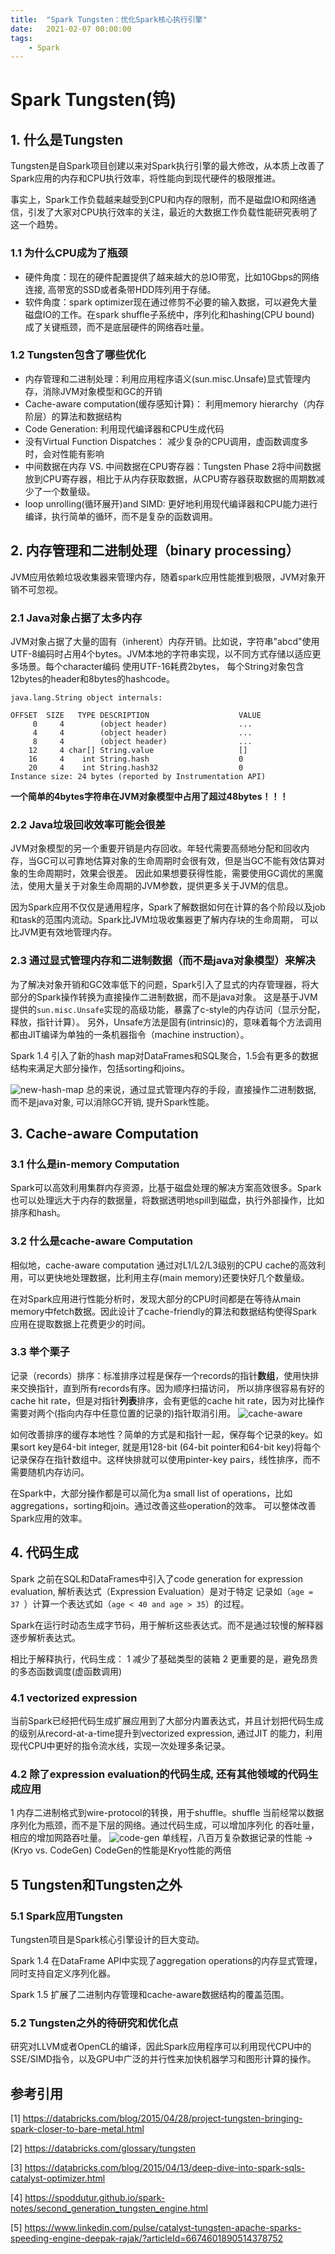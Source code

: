 ```yaml
---
title:  "Spark Tungsten：优化Spark核心执行引擎"
date:   2021-02-07 00:00:00
tags:
    - Spark
---
```



# Spark Tungsten(钨)

## 1. 什么是Tungsten

Tungsten是自Spark项目创建以来对Spark执行引擎的最大修改，从本质上改善了Spark应用的内存和CPU执行效率，将性能向到现代硬件的极限推进。

事实上，Spark工作负载越来越受到CPU和内存的限制，而不是磁盘IO和网络通信，引发了大家对CPU执行效率的关注，最近的大数据工作负载性能研究表明了这一个趋势。

### 1.1 为什么CPU成为了瓶颈
* 硬件角度：现在的硬件配置提供了越来越大的总IO带宽，比如10Gbps的网络连接, 高带宽的SSD或者条带HDD阵列用于存储。
* 软件角度：spark optimizer现在通过修剪不必要的输入数据，可以避免大量磁盘IO的工作。在spark shuffle子系统中，序列化和hashing(CPU bound) 成了关键瓶颈，而不是底层硬件的网络吞吐量。


### 1.2 Tungsten包含了哪些优化
* 内存管理和二进制处理：利用应用程序语义(sun.misc.Unsafe)显式管理内存，消除JVM对象模型和GC的开销
* Cache-aware computation(缓存感知计算)： 利用memory hierarchy（内存阶层）的算法和数据结构
* Code Generation: 利用现代编译器和CPU生成代码
* 没有Virtual Function Dispatches： 减少复杂的CPU调用，虚函数调度多时，会对性能有影响
* 中间数据在内存 VS. 中间数据在CPU寄存器：Tungsten Phase 2将中间数据放到CPU寄存器，相比于从内存获取数据，从CPU寄存器获取数据的周期数减少了一个数量级。
* loop unrolling(循环展开)and SIMD: 更好地利用现代编译器和CPU能力进行编译，执行简单的循环，而不是复杂的函数调用。


## 2. 内存管理和二进制处理（binary processing）

JVM应用依赖垃圾收集器来管理内存，随着spark应用性能推到极限，JVM对象开销不可忽视。
### 2.1 Java对象占据了太多内存
JVM对象占据了大量的固有（inherent）内存开销。比如说，字符串"abcd"使用UTF-8编码时占用4个bytes。JVM本地的字符串实现，以不同方式存储以适应更多场景。每个character编码
使用UTF-16耗费2bytes， 每个String对象包含12bytes的header和8bytes的hashcode。
```
java.lang.String object internals:

OFFSET  SIZE   TYPE DESCRIPTION                    VALUE
     0     4        (object header)                ...
     4     4        (object header)                ...
     8     4        (object header)                ...
    12     4 char[] String.value                   []
    16     4    int String.hash                    0
    20     4    int String.hash32                  0
Instance size: 24 bytes (reported by Instrumentation API)
```
**一个简单的4bytes字符串在JVM对象模型中占用了超过48bytes！！！**

### 2.2 Java垃圾回收效率可能会很差

JVM对象模型的另一个重要开销是内存回收。年轻代需要高频地分配和回收内存，当GC可以可靠地估算对象的生命周期时会很有效，但是当GC不能有效估算对象的生命周期时，效果会很差。
因此如果想要获得性能，需要使用GC调优的黑魔法，使用大量关于对象生命周期的JVM参数，提供更多关于JVM的信息。

因为Spark应用不仅仅是通用程序，Spark了解数据如何在计算的各个阶段以及job和task的范围内流动。Spark比JVM垃圾收集器更了解内存块的生命周期，
可以比JVM更有效地管理内存。

### 2.3 通过显式管理内存和二进制数据（而不是java对象模型）来解决
为了解决对象开销和GC效率低下的问题，Spark引入了显式的内存管理器，将大部分的Spark操作转换为直接操作二进制数据，而不是java对象。
这是基于JVM提供的```sun.misc.Unsafe```实现的高级功能，暴露了c-style的内存访问（显示分配，释放，指针计算）。
另外，Unsafe方法是固有(intrinsic)的，意味着每个方法调用都由JIT编译为单独的一条机器指令（machine instruction）。

Spark 1.4 引入了新的hash map对DataFrames和SQL聚合，1.5会有更多的数据结构来满足大部分操作，包括sorting和joins。

![new-hash-map](/images/tungsten/new-hash-map.png)
总的来说，通过显式管理内存的手段，直接操作二进制数据, 而不是java对象, 可以消除GC开销, 提升Spark性能。

## 3. Cache-aware Computation

### 3.1 什么是in-memory Computation

Spark可以高效利用集群内存资源，比基于磁盘处理的解决方案高效很多。Spark也可以处理远大于内存的数据量，将数据透明地spill到磁盘，执行外部操作，比如排序和hash。

### 3.2 什么是cache-aware Computation

相似地，cache-aware computation 通过对L1/L2/L3级别的CPU cache的高效利用，可以更快地处理数据，比利用主存(main memory)还要快好几个数量级。

在对Spark应用进行性能分析时，发现大部分的CPU时间都是在等待从main memory中fetch数据。因此设计了cache-friendly的算法和数据结构使得Spark
应用在提取数据上花费更少的时间。


### 3.3 举个栗子
记录（records）排序：标准排序过程是保存一个records的指针**数组**，使用快排来交换指针，直到所有records有序。因为顺序扫描访问，
所以排序很容易有好的cache hit rate，但是对指针**列表**排序，会有更低的cache hit rate，因为对比操作需要对两个(指向内存中任意位置的记录的)指针取消引用。
![cache-aware](/images/tungsten/cache-aware.png)

如何改善排序的缓存本地性？简单的方式是和指针一起，保存每个记录的key。如果sort key是64-bit integer, 就是用128-bit
(64-bit pointer和64-bit key)将每个记录保存在指针数组中。这样快排就可以使用pinter-key pairs，线性排序，而不需要随机内存访问。

在Spark中，大部分操作都是可以简化为a small list of operations，比如aggregations，sorting和join。通过改善这些operation的效率。
可以整体改善Spark应用的效率。

## 4. 代码生成
Spark 之前在SQL和DataFrames中引入了code generation for expression evaluation,  解析表达式（Expression Evaluation）是对于特定
记录如（```age = 37 ```）计算一个表达式如（``` age < 40 and age > 35 ```）的过程。

Spark在运行时动态生成字节码，用于解析这些表达式。而不是通过较慢的解释器逐步解析表达式。

相比于解释执行，代码生成：
1 减少了基础类型的装箱
2 更重要的是，避免昂贵的多态函数调度(虚函数调用)

### 4.1 vectorized expression
当前Spark已经把代码生成扩展应用到了大部分内置表达式，并且计划把代码生成的级别从record-at-a-time提升到vectorized expression, 通过JIT
的能力，利用现代CPU中更好的指令流水线，实现一次处理多条记录。

### 4.2 除了expression evaluation的代码生成, 还有其他领域的代码生成应用
1 内存二进制格式到wire-protocol的转换，用于shuffle。shuffle 当前经常以数据序列化为瓶颈，而不是下层的网络。通过代码生成，可以增加序列化
的吞吐量，相应的增加网路吞吐量。
![code-gen](/images/tungsten/codegen.png)
单线程，八百万复杂数据记录的性能 -> (Kryo vs. CodeGen) CodeGen的性能是Kryo性能的两倍


## 5 Tungsten和Tungsten之外

### 5.1 Spark应用Tungsten

Tungsten项目是Spark核心引擎设计的巨大变动。

Spark 1.4 在DataFrame API中实现了aggregation operations的内存显式管理，同时支持自定义序列化器。

Spark 1.5 扩展了二进制内存管理和cache-aware数据结构的覆盖范围。

### 5.2 Tungsten之外的待研究和优化点

研究对LLVM或者OpenCL的编译，因此Spark应用程序可以利用现代CPU中的SSE/SIMD指令，以及GPU中广泛的并行性来加快机器学习和图形计算的操作。


## 参考引用

[1] https://databricks.com/blog/2015/04/28/project-tungsten-bringing-spark-closer-to-bare-metal.html

[2] https://databricks.com/glossary/tungsten

[3] https://databricks.com/blog/2015/04/13/deep-dive-into-spark-sqls-catalyst-optimizer.html

[4] https://spoddutur.github.io/spark-notes/second_generation_tungsten_engine.html

[5] https://www.linkedin.com/pulse/catalyst-tungsten-apache-sparks-speeding-engine-deepak-rajak/?articleId=6674601890514378752

